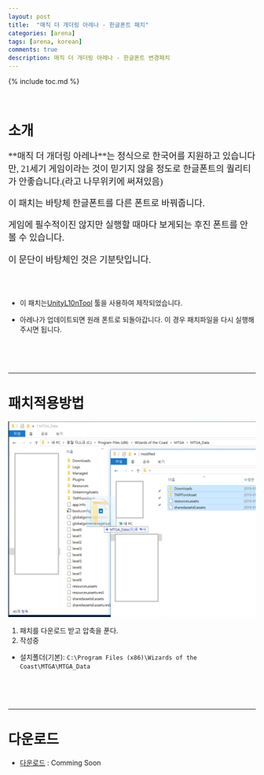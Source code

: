 ```yaml
---
layout: post
title:  "매직 더 개더링 아레나 - 한글폰트 패치"
categories: [arena]
tags: [arena, korean]
comments: true
description: 매직 더 개더링 아레나 - 한글폰트 변경패치
---
```


<style>
  div.batang {
    font-family: "바탕";
    font-size: 130%;
  }
</style>

{% include toc.md %}

<br>

# 소개
<div class="batang" markdown="1">
**매직 더 개더링 아레나**는 정식으로 한국어를 지원하고 있습니다만, 21세기 게임이라는 것이 믿기지 않을 정도로 한글폰트의 퀄리티가 안좋습니다.(라고 나무위키에 써져있음)

이 패치는 바탕체 한글폰트를 다른 폰트로 바꿔줍니다.

게임에 필수적이진 않지만 실행할 때마다 보게되는 후진 폰트를 안볼 수 있습니다.

이 문단이 바탕체인 것은 기분탓입니다.
</div>
<br><br>

* 이 패치는[UnityL10nTool](https://github.com/dmc31a42/UnityL10nTool/wiki/Home-ko-KR) 툴을 사용하여 제작되었습니다.

* 아레나가 업데이트되면 원래 폰트로 되돌아갑니다. 이 경우 패치파일을 다시 실행해주시면 됩니다.

<br><br><br>

------------------------------------

# 패치적용방법
![패치방법](/assets/images/arena/patch1.png)

 1. 패치를 다운로드 받고 압축을 푼다.
 1. 작성중

 * 설치폴더(기본): `C:\Program Files (x86)\Wizards of the Coast\MTGA\MTGA_Data`

<br><br><br>

------------------------------------

# **다운로드**
 * [다운로드](/) : Comming Soon
